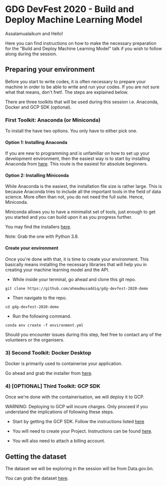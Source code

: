 # GDG DevFest 2020 - Build and Deploy Machine Learning Model

Assalamualaikum and Hello!

Here you can find instructions on how to make the necessary preparation for the "Build and Deploy Machine Learning Model" talk if you wish to follow along during the session.

## Preparing your environment

Before you start to write codes, it is often necessary to prepare your machine in order to be able to write and run your codes. If you are not sure what that means, don't fret!. The steps are explained below.

There are three toolkits that will be used during this session i.e. Anaconda, Docker and GCP SDK (optional).

### First Toolkit: Anaconda (or Miniconda)

To install the have two options. You only have to either pick one.

#### Option 1: Installing Anaconda

If you are new to programming and is unfamiliar on how to set up your development environment, then the easiest way is to start by installing Anaconda from [here](https://www.anaconda.com/products/individual). This route is the easiest for absolute beginners.

#### Option 2: Installing Miniconda

While Anaconda is the easiest, the installation file size is rather large. This is because Anaconda tries to include all the important tools in the field of data science. More often than not, you do not need the full suite. Hence, Miniconda. 

Miniconda allows you to have a minimalist set of tools, just enough to get you started and you can build upon it as you progress further.

You may find the installers [here](https://docs.conda.io/en/latest/miniconda.html).

Note: Grab the one with Python 3.8.

#### Create your environment

Once you're done with that, it is time to create your environment. This basically means installing the necessary libraries that will help you in creating your machine learning model and the API. 

- While inside your terminal, go ahead and clone this git repo.

`git clone https://github.com/ahmadmusaddiq/gdg-devfest-2020-demo`

- Then navigate to the repo.

`cd gdg-devfest-2020-demo`

- Run the following command.

`conda env create -f environment.yml`

Should you encounter issues during this step, feel free to contact any of the volunteers or the organisers.

### 3) Second Toolkit: Docker Desktop

Docker is primarily used to containerise your application.

Go ahead and grab the installer from [here](https://www.docker.com/products/docker-desktop).

### 4) [OPTIONAL] Third Toolkit: GCP SDK

Once we're done with the containerisation, we will deploy it to GCP.

WARNING: Deploying to GCP will incure charges. Only proceed if you understand the implications of following these steps.

- Start by getting the GCP SDK. Follow the instructions listed [here](https://cloud.google.com/sdk/docs/install)

- You will need to create your Project. Instructions can be found [here](https://cloud.google.com/resource-manager/docs/creating-managing-projects).

- You will also need to attach a billing account.

## Getting the dataset

The dataset we will be exploring in the session will be from Data.gov.bn.

You can grab the dataset [here](https://www.data.gov.bn/Lists/dataset/mdisplay.aspx?ID=777).